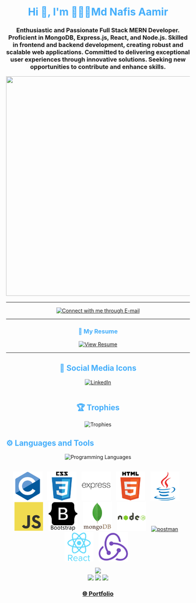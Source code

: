 <h1 style="color: #44AEFB;" align="center">Hi 👋, I'm 👨🏻‍💻Md Nafis Aamir</h1>
<h3 align="center">Enthusiastic and Passionate Full Stack MERN Developer. Proficient in MongoDB, Express.js, React, and Node.js. Skilled in frontend and backend development, creating robust and scalable web applications. Committed to delivering exceptional user experiences through innovative solutions. Seeking new opportunities to contribute and enhance skills.</h3>
<div align="center">
  <img style="width: 800px; height:600px;" src="https://media0.giphy.com/media/v1.Y2lkPTc5MGI3NjExdWd6Y2ZhMGE1Y2lnZnFiYjJ6cDB4M2ZvazRxY3l2enBkcndxcTFsZiZlcD12MV9pbnRlcm5hbF9naWZfYnlfaWQmY3Q9Zw/VpNZbCdAWzh2XGphjv/giphy.gif"/>
  <hr/>
</div>

<div align="center">
  <a href="mailto:aamirnafis82@gmail.com"><img src="https://img.shields.io/badge/Connect%20with%20me%20through%20E-mail-%23D14836?style=for-the-badge&logo=gmail&logoColor=white" alt="Connect with me through E-mail"></a>
  <hr/>
  
  <div align="center">
  <h3 style="color: #44AEFB;">📄 My Resume</h3>
  <a href="https://drive.google.com/file/d/1PuZcBPR99U0LXYEYhTPW1HEq2WBoyHqE/view?usp=sharing" target="_blank" rel="noopener noreferrer">
    <img src="https://img.shields.io/badge/View%20Resume-%230077B5?style=for-the-badge&logo=google-drive&logoColor=white" alt="View Resume">
  </a>
</div>


  <hr/>
</div>

<div align="center">
  <h2 style="color: #44AEFB;">🔗 Social Media Icons</h2>
  <a href="https://linkedin.com/in/www.linkedin.com/in/md-nafis-aamir-18155914b" target="_blank" rel="noopener noreferrer">
    <img src="https://img.shields.io/badge/LinkedIn-%230077B5?style=for-the-badge&logo=linkedin&logoColor=white" alt="LinkedIn">
  </a>

</div>

<br/>

<div align="center">
  <h2 style="color: #44AEFB;">🏆 Trophies</h2>
  <img src="https://github-profile-trophy.vercel.app/?username=NafisAamir&bg_color=0D1117" alt="Trophies">
</div>


<h2 style="color: #44AEFB;">⚙️ Languages and Tools</h2>
<div align="center" style="display:block;">
  <img width="100px" alt="Programming Languages" src="https://user-images.githubusercontent.com/78341798/194531121-47b0119a-ce00-439d-b586-125f86acb098.png"/> 
</div>
<br>   

<div align="center">
  <div align="center">
    <p>
      <a href="https://www.cprogramming.com/" target="_blank" rel="noreferrer"><img src="https://raw.githubusercontent.com/devicons/devicon/master/icons/c/c-original.svg" alt="c" height="80px" style="padding-right:10px;"/></a>
      <a href="https://www.w3schools.com/css/" target="_blank" rel="noreferrer"><img src="https://raw.githubusercontent.com/devicons/devicon/master/icons/css3/css3-original-wordmark.svg" alt="css3" height="80px" style="padding-right:10px;"/></a>
      <a href="https://expressjs.com" target="_blank" rel="noreferrer"><img src="https://raw.githubusercontent.com/devicons/devicon/master/icons/express/express-original-wordmark.svg" alt="express" height="80px" style="padding-right:10px;"/></a>
      <a href="https://www.w3.org/html/" target="_blank" rel="noreferrer"><img src="https://raw.githubusercontent.com/devicons/devicon/master/icons/html5/html5-original-wordmark.svg" alt="html5" height="80px" style="padding-right:10px;"/></a>
      <a href="https://www.java.com" target="_blank" rel="noreferrer"><img src="https://raw.githubusercontent.com/devicons/devicon/master/icons/java/java-original.svg" alt="java" height="80px" style="padding-right:10px;"/></a>
      <a href="https://developer.mozilla.org/en-US/docs/Web/JavaScript" target="_blank" rel="noreferrer"><img src="https://raw.githubusercontent.com/devicons/devicon/master/icons/javascript/javascript-original.svg" alt="javascript" height="80px" style="padding-right:10px;"/></a>
      <a href="https://getbootstrap.com" target="_blank" rel="noreferrer"><img src="https://raw.githubusercontent.com/devicons/devicon/master/icons/bootstrap/bootstrap-plain-wordmark.svg" alt="bootstrap" height="80px" style="padding-right:10px;"/></a>
      <a href="https://www.mongodb.com/" target="_blank" rel="noreferrer"><img src="https://raw.githubusercontent.com/devicons/devicon/master/icons/mongodb/mongodb-original-wordmark.svg" alt="mongodb" height="80px" style="padding-right:10px;"/></a>
      <a href="https://nodejs.org" target="_blank" rel="noreferrer"><img src="https://raw.githubusercontent.com/devicons/devicon/master/icons/nodejs/nodejs-original-wordmark.svg" alt="nodejs" height="80px" style="padding-right:10px;"/></a>
      <a href="https://postman.com" target="_blank" rel="noreferrer"><img src="https://www.vectorlogo.zone/logos/getpostman/getpostman-icon.svg" alt="postman" height="80px" style="padding-right:10px;"/></a>
      <a href="https://reactjs.org/" target="_blank" rel="noreferrer"><img src="https://raw.githubusercontent.com/devicons/devicon/master/icons/react/react-original-wordmark.svg" alt="react" height="80px" style="padding-right:10px;"/></a>
      <a href="https://redux.js.org" target="_blank" rel="noreferrer"><img src="https://raw.githubusercontent.com/devicons/devicon/master/icons/redux/redux-original.svg" alt="redux" height="80px" style="padding-right:10px;"/></a>
    </p>
  </div>
  <div>
    <img src="https://camo.githubusercontent.com/c1dcb74cc1c1835b1d716f5051499a2814c683c806b15f04b0eba492863703e9/68747470733a2f2f63646e2e6472696262626c652e636f6d2f75736572732f3733303730332f73637265656e73686f74732f363538313234332f6176656e746f2e676966"/>
</div>
  <img src="https://github-readme-stats.vercel.app/api/top-langs/?username=NafisAamir&bg_color=0D1117"/>
  <img src="https://github-readme-streak-stats.herokuapp.com?user=NafisAamir"/>
  <img src="https://github-readme-stats.vercel.app/api?username=NafisAamir&bg_color=0D1117"/>
</div>

<div align="center">
  <h3 style="color: #44AEFB;">
    <a href="https://nafisaamir.github.io/" target="_blank" rel="noopener noreferrer">🌐 Portfolio</a>
  </h3>
</div>





